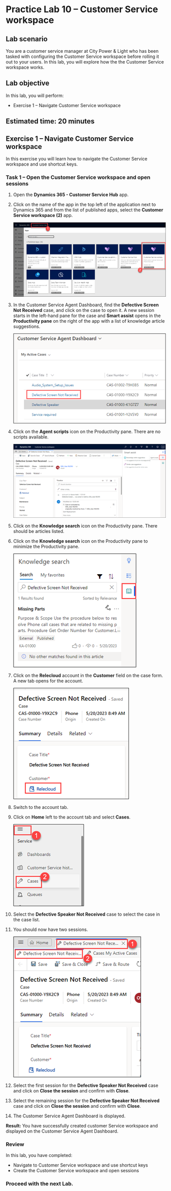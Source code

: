 # Practice Lab 10 – Customer Service workspace

## Lab scenario

You are a customer service manager at City Power & Light who has been tasked with configuring the Customer Service workspace before rolling it out to your users. In this lab, you will explore how the the Customer Service workspace works.

## Lab objective
In this lab, you will perform:
+ Exercise 1 – Navigate Customer Service workspace

## Estimated time: 20 minutes

## Exercise 1 – Navigate Customer Service workspace

In this exercise you will learn how to navigate the Customer Service workspace and use shortcut keys.

### Task 1 – Open the Customer Service workspace and open sessions

1.  Open the **Dynamics 365 - Customer Service Hub** app.

2.  Click on the name of the app in the top left of the application next to Dynamics 365 and from the list of published apps, select the **Customer Service workspace (2)** app.

    ![](../images/CSH.png)

3.  In the Customer Service Agent Dashboard, find the **Defective Screen Not Received** case, and click on the case to open it. A new session starts in the left-hand pane for the case and **Smart assist** opens in the **Productivity pane** on the right of the app with a list of knowledge article suggestions.

    ![](../images/CSH-1.png)

4.  Click on the **Agent scripts** icon on the Productivity pane. There are no scripts available.

    ![](../images/CSH-2.png)

5.  Click on the **Knowledge search** icon on the Productivity pane. There should be articles listed.

6.  Click on the **Knowledge search** icon on the Productivity pane to minimize the Productivity pane.

    ![](../images/CSH-3.png)

7.  Click on the **Relecloud** account in the **Customer** field on the case form. A new tab opens for the account.

    ![](../images/CSH-4.png)

8.  Switch to the account tab.

9.  Click on **Home** left to the account tab and select **Cases**.

    ![](../images/CSH-5.png)

10. Select the **Defective Speaker Not Received** case to select the case in the case list.

11. You should now have two sessions.

    ![](../images/CSH-6.png)

12. Select the first session for the **Defective Speaker Not Received** case and click on **Close the session** and confirm with **Close**.

13. Select the remaining session for the **Defective Speaker Not Received** case and click on **Close the session** and confirm with **Close**.

14. The Customer Service Agent Dashboard is displayed.

**Result:** You have successfully created customer Service workspace and displayed on the Customer Service Agent Dashboard. 

### Review
In this lab, you have completed:
- Navigate to Customer Service workspace and use shortcut keys
- Create the Customer Service workspace and open sessions

### **Proceed with the next Lab.**
